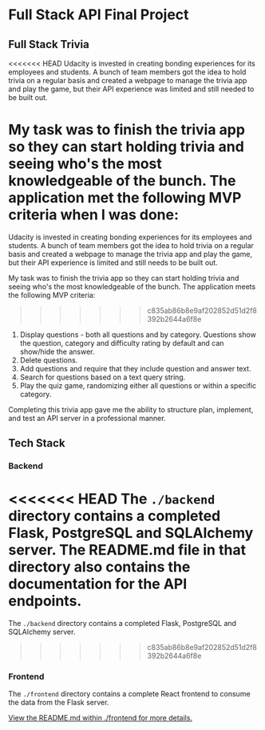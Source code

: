 # Full Stack API Final Project

## Full Stack Trivia

<<<<<<< HEAD
Udacity is invested in creating bonding experiences for its employees and students. A bunch of team members got the idea to hold trivia on a regular basis and created a webpage to manage the trivia app and play the game, but their API experience was limited and still needed to be built out.

My task was to finish the trivia app so they can start holding trivia and seeing who's the most knowledgeable of the bunch. The application met the following MVP criteria when I was done:
=======
Udacity is invested in creating bonding experiences for its employees and students. A bunch of team members got the idea to hold trivia on a regular basis and created a webpage to manage the trivia app and play the game, but their API experience is limited and still needs to be built out.

My task was to finish the trivia app so they can start holding trivia and seeing who's the most knowledgeable of the bunch. The application meets the following MVP criteria:
>>>>>>> c835ab86b8e9af202852d51d2f8392b2644a6f8e

1. Display questions - both all questions and by category. Questions show the question, category and difficulty rating by default and can show/hide the answer.
2. Delete questions.
3. Add questions and require that they include question and answer text.
4. Search for questions based on a text query string.
5. Play the quiz game, randomizing either all questions or within a specific category.

Completing this trivia app gave me the ability to structure plan, implement, and test an API server in a professional manner.

## Tech Stack

### Backend

<<<<<<< HEAD
The `./backend` directory contains a completed Flask, PostgreSQL and SQLAlchemy server. The README.md file in that directory also contains the documentation for the API endpoints.
=======
The `./backend` directory contains a completed Flask, PostgreSQL and SQLAlchemy server.
>>>>>>> c835ab86b8e9af202852d51d2f8392b2644a6f8e

### Frontend

The `./frontend` directory contains a complete React frontend to consume the data from the Flask server.

[View the README.md within ./frontend for more details.](./frontend/README.md)
